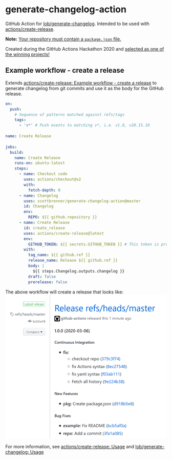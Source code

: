 # generate-changelog-action

GitHub Action for [lob/generate-changelog](https://github.com/lob/generate-changelog/). Intended to be used with [actions/create-release](https://github.com/actions/create-release).

**Note:** [Your repository must contain a `package.json` file.](https://github.com/lob/generate-changelog/issues/38#issuecomment-362726723)

Created during the GitHub Actions Hackathon 2020 and [selected as one of the winning projects!](https://docs.google.com/spreadsheets/d/1YL6mjJXGt3-75GejQCubsOvWwtYcGaqbJA7msnsh7Tg/edit#gid=0&range=A100:C100)

## Example workflow - create a release
Extends [actions/create-release: Example workflow - create a release](https://github.com/actions/create-release#example-workflow---create-a-release) to generate changelog from git commits and use it as the body for the GitHub release.

```yaml
on:
  push:
    # Sequence of patterns matched against refs/tags
    tags:
      - 'v*' # Push events to matching v*, i.e. v1.0, v20.15.10

name: Create Release

jobs:
  build:
    name: Create Release
    runs-on: ubuntu-latest
    steps:
      - name: Checkout code
        uses: actions/checkout@v2
        with:
          fetch-depth: 0
      - name: Changelog
        uses: scottbrenner/generate-changelog-action@master
        id: Changelog
        env:
          REPO: ${{ github.repository }}
      - name: Create Release
        id: create_release
        uses: actions/create-release@latest
        env:
          GITHUB_TOKEN: ${{ secrets.GITHUB_TOKEN }} # This token is provided by Actions, you do not need to create your own token
        with:
          tag_name: ${{ github.ref }}
          release_name: Release ${{ github.ref }}
          body: |
            ${{ steps.Changelog.outputs.changelog }}
          draft: false
          prerelease: false
```

The above workflow will create a release that looks like:
![Release](release.png)

For more information, see [actions/create-release: Usage](https://github.com/actions/create-release#usage) and [lob/generate-changelog: Usage](https://github.com/lob/generate-changelog#usage)

